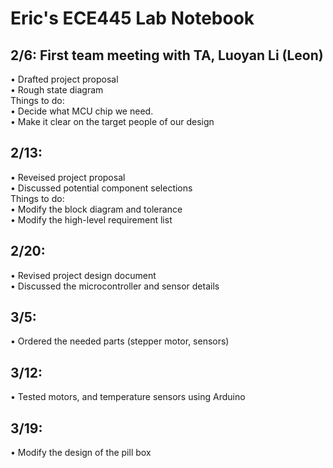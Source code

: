 # Eric's ECE445 Lab Notebook

## 2/6: First team meeting with TA, Luoyan Li (Leon)
  •  Drafted project proposal <br>
  •  Rough state diagram <br>
  Things to do: <br>
  •  Decide what MCU chip we need. <br>
  •  Make it clear on the target people of our design <br>
  
## 2/13: 
  • Reveised project proposal <br>
  • Discussed potential component selections <br>
  Things to do: <br>
  • Modify the block diagram and tolerance <br> 
  • Modify the high-level requirement list <br>

## 2/20: 
  • Revised project design document <br>
  • Discussed the microcontroller and sensor details <br>
  
## 3/5: 
  • Ordered the needed parts (stepper motor, sensors) <br>
  
## 3/12: 
  • Tested motors, and temperature sensors using Arduino <br>

## 3/19: 
  • Modify the design of the pill box <br>




